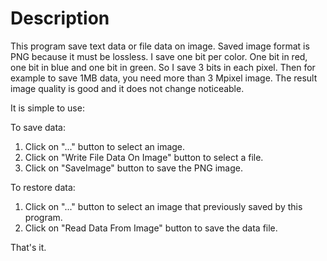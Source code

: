 # Description
This program save text data or file data on image.
Saved image format is PNG because it must be lossless.
I save one bit per color. One bit in red, one bit in blue and one bit in green. So I save 3 bits in each pixel.
Then for example to save 1MB data, you need more than 3 Mpixel image.
The result image quality is good and it does not change noticeable.

It is simple to use:

To save data:
  1. Click on "..." button to select an image.
  2. Click on "Write File Data On Image" button to select a file.
  3. Click on "SaveImage" button to save the PNG image.

To restore data:
  1. Click on "..." button to select an image that previously saved by this program.
  2. Click on "Read Data From Image" button to save the data file.
  
That's it.
